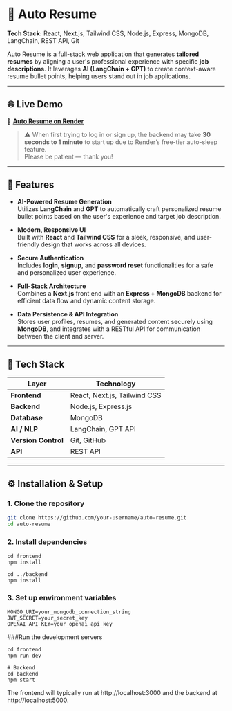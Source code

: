 # 🧠 Auto Resume

**Tech Stack:** React, Next.js, Tailwind CSS, Node.js, Express, MongoDB, LangChain, REST API, Git  

Auto Resume is a full-stack web application that generates **tailored resumes** by aligning a user's professional experience with specific **job descriptions**. It leverages **AI (LangChain + GPT)** to create context-aware resume bullet points, helping users stand out in job applications.

---
## 🌐 Live Demo

🔗 [**Auto Resume on Render**](https://auto-resume.onrender.com)

> ⚠️ When first trying to log in or sign up, the backend may take **30 seconds to 1 minute** to start up due to Render’s free-tier auto-sleep feature.  
> Please be patient — thank you!
---

## 🚀 Features

- **AI-Powered Resume Generation**  
  Utilizes **LangChain** and **GPT** to automatically craft personalized resume bullet points based on the user's experience and target job description.

- **Modern, Responsive UI**  
  Built with **React** and **Tailwind CSS** for a sleek, responsive, and user-friendly design that works across all devices.

- **Secure Authentication**  
  Includes **login**, **signup**, and **password reset** functionalities for a safe and personalized user experience.

- **Full-Stack Architecture**  
  Combines a **Next.js** front end with an **Express + MongoDB** backend for efficient data flow and dynamic content storage.

- **Data Persistence & API Integration**  
  Stores user profiles, resumes, and generated content securely using **MongoDB**, and integrates with a RESTful API for communication between the client and server.

---

## 🧩 Tech Stack

| Layer | Technology |
|-------|-------------|
| **Frontend** | React, Next.js, Tailwind CSS |
| **Backend** | Node.js, Express.js |
| **Database** | MongoDB |
| **AI / NLP** | LangChain, GPT API |
| **Version Control** | Git, GitHub |
| **API** | REST API |

---

## ⚙️ Installation & Setup

### 1. Clone the repository
```Bash
git clone https://github.com/your-username/auto-resume.git
cd auto-resume
```
### 2. Install dependencies

```
cd frontend
npm install

cd ../backend
npm install
```
### 3. Set up environment variables

```Create a .env file in the backend directory and include the following:
MONGO_URI=your_mongodb_connection_string
JWT_SECRET=your_secret_key
OPENAI_API_KEY=your_openai_api_key
```
###Run the development servers

```In two separate terminals:
cd frontend
npm run dev

# Backend
cd backend
npm start
```
The frontend will typically run at http://localhost:3000
and the backend at http://localhost:5000.
